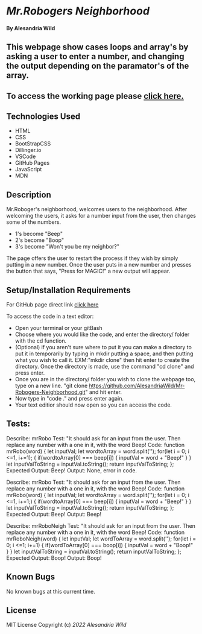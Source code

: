 # _Mr.Robogers Neighborhood_

#### By Alesandria Wild

## This webpage show cases loops and array's by asking a user to enter a number, and changing the output depending on the paramator's of the array.

## To access the working page please [click here.](https://alesandriawild.github.io/Mr-Robogers-Neighborhood/)

## Technologies Used

* HTML
* CSS
* BootStrapCSS
* Dillinger.io
* VSCode
* GitHub Pages
* JavaScript
* MDN 

## Description

Mr.Roboger's neighborhood, welcomes users to the neighborhood. After welcoming the users, it asks for a number input from the user, then changes some of the numbers. 
* 1's become "Beep"
* 2's become "Boop"
* 3's become "Won't you be my neighbor?"

The page offers the user to restart the process if they wish by simply putting in a new number. Once the user puts in a new number and presses the button that says, "Press for MAGIC!" a new output will appear.

## Setup/Installation Requirements

For GitHub page direct link [click here](https://github.com/AlesandriaWild/Mr-Robogers-Neighborhood.git)

To access the code in a text editor:

* Open your terminal or your gitBash
* Choose where you would like the code, and enter the directory/ folder with the cd function.
* (Optional) if you aren't sure where to put it you can make a directory to put it in temporarily by typing in mkdir putting a space, and then putting what you wish to call it. EXM:"mkdir clone" then hit enter to create the directory. Once the directory is made, use the command "cd clone" and press enter.
* Once you are in the directory/ folder you wish to clone the webpage too, type on a new line. "git clone https://github.com/AlesandriaWild/Mr-Robogers-Neighborhood.git" and hit enter.
* Now type in "code ." and press enter again.
* Your text editior should now open so you can access the code.

## Tests: 

Describe: mrRobo
Test: "It should ask for an input from the user. Then replace any number with a one in it, with the word Beep!
Code:
function mrRobo(word) {
  let inputVal;
  let wordtoArray = word.split('');
    for(let i = 0; i <=1, i+=1); {
      if(wordtoArray[0] === beep[i]) {
        inputVal = word + "Beep!"
      }
    }
    let inputValToString = inputVal.toString();
    return inputValToString;
};
Expected Output: Beep!
Output: None, error in code.

Describe: mrRobo
Test: "It should ask for an input from the user. Then replace any number with a one in it, with the word Beep!
Code:
function mrRobo(word) {
  let inputVal;
  let wordtoArray = word.split('');
    for(let i = 0; i <=1, i+=1;) {
      if(wordtoArray[0] === beep[i]) {
        inputVal = word + "Beep!"
      }
    }
    let inputValToString = inputVal.toString();
    return inputValToString;
};
Expected Output: Beep!
Output: Beep!

Describe: mrRoboNeigh
Test: "It should ask for an input from the user. Then replace any number with a one in it, with the word Beep!
Code:
function mrRoboNeigh(word) {
  let inputVal;
  let wordToArray = word.split('');
    for(let i = 0; i <=1; i+=1) {
      if(wordToArray[0] === boop[i]) {
        inputVal = word + "Boop!"
      }
    }
    let inputValToString = inputVal.toString();
    return inputValToString;
};
Expected Output: Boop!
Output: Boop!

## Known Bugs

No known bugs at this current time.

## License
 MIT License
Copyright (c) _2022_ _Alesandria Wild_